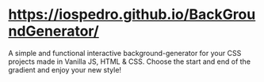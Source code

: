 # https://iospedro.github.io/BackGroundGenerator/
A simple and functional interactive background-generator for your CSS projects made in Vanilla JS, HTML & CSS.
Choose the start and end of the gradient and enjoy your new style!

